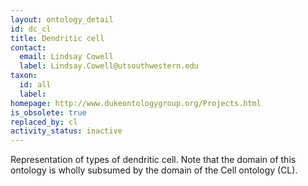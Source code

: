 ```yaml
---
layout: ontology_detail
id: dc_cl
title: Dendritic cell
contact:
  email: Lindsay Cowell
  label: Lindsay.Cowell@utsouthwestern.edu
taxon:
  id: all
  label:
homepage: http://www.dukeontologygroup.org/Projects.html
is_obsolete: true
replaced_by: cl
activity_status: inactive
---
```


Representation of types of dendritic cell. Note that the domain of this ontology is wholly subsumed by the domain of the Cell ontology (CL).
